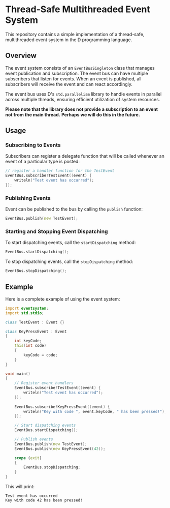 # Thread-Safe Multithreaded Event System

This repository contains a simple implementation of a thread-safe, multithreaded event system in the D programming language.

## Overview

The event system consists of an `EventBusSingleton` class that manages event publication and subscription. The event bus can have multiple subscribers that listen for events. When an event is published, all subscribers will receive the event and can react accordingly.

The event bus uses D's `std.parallelism` library to handle events in parallel across multiple threads, ensuring efficient utilization of system resources.

**Please note that the library does not provide a subscription to an event not from the main thread.** **Perhaps we will do this in the future.**

## Usage

### Subscribing to Events

Subscribers can register a delegate function that will be called whenever an event of a particular type is posted:

```d
// register a handler function for the TestEvent
EventBus.subscribe!TestEvent((event) {
	writeln("Test event has occurred");
});
```

### Publishing Events

Event can be published to the bus by calling the `publish` function:

```d
EventBus.publish(new TestEvent);
```

### Starting and Stopping Event Dispatching

To start dispatching events, call the `startDispatching` method:

```d
EventBus.startDispatching();
```

To stop dispatching events, call the `stopDispatching` method:

```d
EventBus.stopDispatching();
```

## Example

Here is a complete example of using the event system:

```d
import eventsystem;
import std.stdio;

class TestEvent : Event {}

class KeyPressEvent : Event
{
    int keyCode;
    this(int code)
    {
        keyCode = code;
    }
}

void main()
{
    // Register event handlers
    EventBus.subscribe!TestEvent((event) {
        writeln("Test event has occurred");
    });
  
    EventBus.subscribe!KeyPressEvent((event) {
        writeln("Key with code ", event.keyCode, " has been pressed!");
    });

    // Start dispatching events
    EventBus.startDispatching();

    // Publish events
    EventBus.publish(new TestEvent);
    EventBus.publish(new KeyPressEvent(42));

    scope (exit)
    {
        EventBus.stopDispatching;
    }
}
```

This will print:

```text
Test event has occurred
Key with code 42 has been pressed!
```
